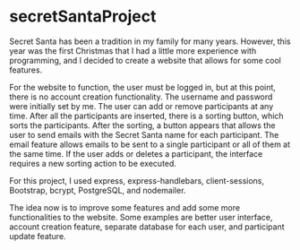 # secretSantaProject

Secret Santa has been a tradition in my family for many years. However, this year was the first Christmas that I had a little more experience with programming, and I decided to create a website that allows for some cool features. 

For the website to function, the user must be logged in, but at this point, there is no account creation functionality. The username and password were initially set by me. The user can add or remove participants at any time. After all the participants are inserted, there is a sorting button, which sorts the participants. After the sorting, a button appears that allows the user to send emails with the Secret Santa name for each participant. The email feature allows emails to be sent to a single participant or all of them at the same time. If the user adds or deletes a participant, the interface requires a new sorting action to be executed.

For this project, I used express, express-handlebars, client-sessions, Bootstrap, bcrypt, PostgreSQL, and nodemailer.

The idea now is to improve some features and add some more functionalities to the website. Some examples are better user interface, account creation feature, separate database for each user, and participant update feature.

